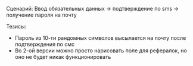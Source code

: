 Сценарий: Ввод обязательных данных -> подтверждение по sms -> получение пароля на почту

Тезисы:
- Пароль из 10-ти рандомных символов высылается на почту после подтверждения по смс
- Во 2-ой версии можно просто нарисовать поле для рефералок, но оно не будет никак функционировать